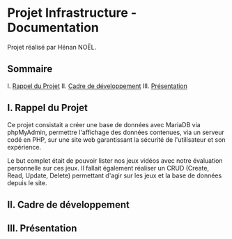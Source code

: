 # Projet Infrastructure - Documentation

Projet réalisé par Hénan NOËL.

## Sommaire
I. [Rappel du Projet](#i-rappel-du-projet)
II. [Cadre de développement](#ii-cadre-de-développement)
III. [Présentation](#iii-présentation)


## I. Rappel du Projet

Ce projet consistait a créer une base de données avec MariaDB via phpMyAdmin, permettre l'affichage des données contenues,
via un serveur codé en PHP, sur une site web garantissant la sécurité de l'utilisateur et son expérience.  

Le but complet était de pouvoir lister nos jeux vidéos avec notre évaluation personnelle sur ces jeux. Il fallait également
réaliser un CRUD (Create, Read, Update, Delete) permettant d'agir sur les jeux et la base de données depuis le site.

## II. Cadre de développement



## III. Présentation
